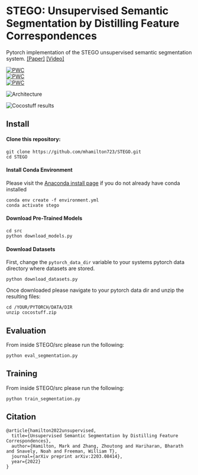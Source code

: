 # STEGO: Unsupervised Semantic Segmentation by Distilling Feature Correspondences

Pytorch implementation of the STEGO unsupervised semantic segmentation system.
[[Paper]](https://arxiv.org/abs/2203.08414) [[Video]](https://aka.ms/stego-video)

	
[![PWC](https://img.shields.io/endpoint.svg?url=https://paperswithcode.com/badge/unsupervised-semantic-segmentation-by-2/unsupervised-semantic-segmentation-on)](https://paperswithcode.com/sota/unsupervised-semantic-segmentation-on?p=unsupervised-semantic-segmentation-by-2)\
[![PWC](https://img.shields.io/endpoint.svg?url=https://paperswithcode.com/badge/unsupervised-semantic-segmentation-by-2/unsupervised-semantic-segmentation-on-coco-4)](https://paperswithcode.com/sota/unsupervised-semantic-segmentation-on-coco-4?p=unsupervised-semantic-segmentation-by-2) \
[![PWC](https://img.shields.io/endpoint.svg?url=https://paperswithcode.com/badge/unsupervised-semantic-segmentation-by-2/unsupervised-semantic-segmentation-on-potsdam-1)](https://paperswithcode.com/sota/unsupervised-semantic-segmentation-on-potsdam-1?p=unsupervised-semantic-segmentation-by-2)

![Architecture](results/figures/stego.svg)

![Cocostuff results](results/figures/cocostuff27_results.jpg)


## Install

#### Clone this repository:
```
git clone https://github.com/mhamilton723/STEGO.git
cd STEGO
```

#### Install Conda Environment
Please visit the [Anaconda install page](https://docs.anaconda.com/anaconda/install/index.html) if you do not already have conda installed

```
conda env create -f environment.yml
conda activate stego
```

#### Download Pre-Trained Models

```
cd src
python download_models.py
```

#### Download Datasets

First, change the `pytorch_data_dir` variable to your 
systems pytorch data directory where datasets are stored. 

```
python download_datasets.py
```

Once downloaded please navigate to your pytorch data dir and unzip the resulting files:

```
cd /YOUR/PYTORCH/DATA/DIR
unzip cocostuff.zip
```


## Evaluation

From inside STEGO/src please run the following:
```
python eval_segmentation.py
```

## Training

From inside STEGO/src please run the following:
```
python train_segmentation.py
```

## Citation

```
@article{hamilton2022unsupervised,
  title={Unsupervised Semantic Segmentation by Distilling Feature Correspondences},
  author={Hamilton, Mark and Zhang, Zhoutong and Hariharan, Bharath and Snavely, Noah and Freeman, William T},
  journal={arXiv preprint arXiv:2203.08414},
  year={2022}
}
```

